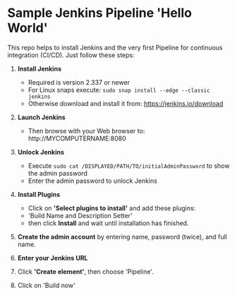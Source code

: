 Sample Jenkins Pipeline 'Hello World'
=====================================

This repo helps to install Jenkins and the very first Pipeline for continuous integration (CI/CD). Just follow these steps:

1. **Install Jenkins**
   - Required is version 2.337 or newer
   - For Linux snaps execute: `sudo snap install --edge --classic jenkins`
   - Otherwise download and install it from: https://jenkins.io/download

2. **Launch Jenkins**
   - Then browse with your Web browser to: http://MYCOMPUTERNAME:8080

3. **Unlock Jenkins** 
   - Execute `sudo cat /DISPLAYED/PATH/TO/initialAdminPassword` to show the admin password
   - Enter the admin password to unlock Jenkins

4. **Install Plugins**
   - Click on **'Select plugins to install'** and add these plugins:
   - 'Build Name and Description Setter'
   - then click **Install** and wait until installation has finished.

5. **Create the admin account** by entering name, password (twice), and full name.
6. **Enter your Jenkins URL**
7. Click **'Create element'**, then choose 'Pipeline'.
8. Click on 'Build now'
